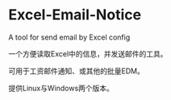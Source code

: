 Excel-Email-Notice
==================

A tool for send email by Excel config

一个方便读取Excel中的信息，并发送邮件的工具。

可用于工资邮件通知、或其他的批量EDM。

提供Linux与Windows两个版本。
